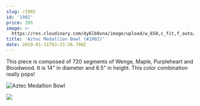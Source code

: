 ```yaml
---
slug: /1902
id: '1902'
price: 395
image: >-
  https://res.cloudinary.com/dy6lb8vna/image/upload/w_650,c_fit,f_auto/v1548905382/GB%20Bowlworks%20Gallery/1902d.jpg
title: 'Aztec Medallion Bowl (#1902)'
date: 2019-01-31T03:33:26.790Z
---
```

This piece is composed of 720 segments of Wenge, Maple, Purpleheart and Bloodwood.  It is 14" in diameter and 6.5" in height. This color combination really pops!

![Aztec Medallion Bowl](https://res.cloudinary.com/dy6lb8vna/image/upload/w_350,c_fit,f_auto/v1548905484/GB%20Bowlworks%20Gallery/1902b.jpg "Aztec Medallion Bowl")

![](https://res.cloudinary.com/dy6lb8vna/image/upload/w_350,c_fit,f_auto/v1549336050/GB%20Bowlworks%20Gallery/IMG_3286.jpg)
